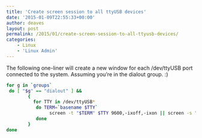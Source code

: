```yaml
---
title: 'Create screen session to all ttyUSB devices'
date: '2015-01-09T22:55:33+00:00'
author: deaves
layout: post
permalink: /2015/01/create-screen-session-to-all-ttyusb-devices/
categories:
    - Linux
    - 'Linux Admin'
---
```


The following one-liner will create a new window for each /dev/ttyUSB port connected to the system. Assuming you’re in the dialout group. :)

```bash
for g in `groups`
 do [ "$g" == "dialout" ] &&
        {
          for TTY in /dev/ttyUSB*
           do TERM=`basename $TTY`
                screen -t "$TERM" $TTY 9600,-ixoff,-ixon || screen -s "$TERM"
           done
        }
done
```
